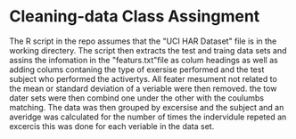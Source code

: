 # Cleaning-data Class Assingment
The R script in the repo assumes that the "UCI HAR Dataset" file is in the working directery. The script then
extracts the test and traing data sets and assins the infomation in the "featurs.txt"file as colum headings as
well as adding colums contaning the type of exersise performed and the test subject who performed the activertys.
All feater mesument not related to the mean or standard deviation of a veriable were then removed. the tow dater 
sets were then combind one under the other with the coulumbs matching. The data was then grouped by excersise and 
the subject and an averidge was calculated for the number of times the indervidule repeted an excercis this was 
done for each veriable in the data set.
